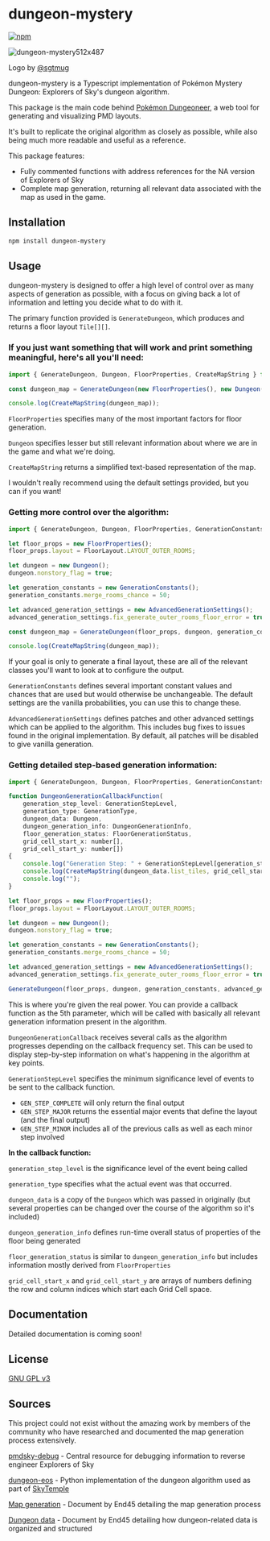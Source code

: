# dungeon-mystery

[![npm](https://img.shields.io/npm/v/dungeon-mystery)](https://www.npmjs.com/package/dungeon-mystery)

![dungeon-mystery512x487](https://github.com/EpicYoshiMaster/dungeon-mystery/assets/32598419/8aeb7f74-c97d-473b-943a-115f4c83e015)

Logo by [@sgtmug](https://twitter.com/sergeantmug)
 
dungeon-mystery is a Typescript implementation of Pokémon Mystery Dungeon: Explorers of Sky's dungeon algorithm.

This package is the main code behind [Pokémon Dungeoneer](https://github.com/EpicYoshiMaster/pokemon-dungeoneer), a web tool for generating and visualizing PMD layouts.

It's built to replicate the original algorithm as closely as possible, while also being much more readable and useful as a reference.

This package features:

- Fully commented functions with address references for the NA version of Explorers of Sky
- Complete map generation, returning all relevant data associated with the map as used in the game.

## Installation

```bash
npm install dungeon-mystery
```

## Usage

dungeon-mystery is designed to offer a high level of control over as many aspects of generation as possible, with a focus on giving back a lot of information and letting you decide what to do with it.

The primary function provided is `GenerateDungeon`, which produces and returns a floor layout `Tile[][]`.


### If you just want something that will work and print something meaningful, here's all you'll need:

```js
import { GenerateDungeon, Dungeon, FloorProperties, CreateMapString } from 'dungeon-mystery'

const dungeon_map = GenerateDungeon(new FloorProperties(), new Dungeon());

console.log(CreateMapString(dungeon_map));
```

`FloorProperties` specifies many of the most important factors for floor generation. 

`Dungeon` specifies lesser but still relevant information about where we are in the game and what we're doing.

`CreateMapString` returns a simplified text-based representation of the map.

I wouldn't really recommend using the default settings provided, but you can if you want!


### Getting more control over the algorithm:
```js
import { GenerateDungeon, Dungeon, FloorProperties, GenerationConstants, AdvancedGenerationSettings, CreateMapString, FloorLayout } from 'dungeon-mystery'

let floor_props = new FloorProperties();
floor_props.layout = FloorLayout.LAYOUT_OUTER_ROOMS;

let dungeon = new Dungeon();
dungeon.nonstory_flag = true;

let generation_constants = new GenerationConstants();
generation_constants.merge_rooms_chance = 50;

let advanced_generation_settings = new AdvancedGenerationSettings();
advanced_generation_settings.fix_generate_outer_rooms_floor_error = true;

const dungeon_map = GenerateDungeon(floor_props, dungeon, generation_constants, advanced_generation_settings);

console.log(CreateMapString(dungeon_map));
```
If your goal is only to generate a final layout, these are all of the relevant classes you'll want to look at to configure the output.

`GenerationConstants` defines several important constant values and chances that are used but would otherwise be unchangeable. The default settings are the vanilla probabilities, you can use this to change these.

`AdvancedGenerationSettings` defines patches and other advanced settings which can be applied to the algorithm. This includes bug fixes to issues found in the original implementation. By default, all patches will be disabled to give vanilla generation.

### Getting detailed step-based generation information:
```js
import { GenerateDungeon, Dungeon, FloorProperties, GenerationConstants, AdvancedGenerationSettings, CreateMapString, FloorLayout, GenerationStepLevel, GenerationType, DungeonGenerationInfo, FloorGenerationStatus, MajorGenerationType, MinorGenerationType, } from 'dungeon-mystery'

function DungeonGenerationCallbackFunction(
	generation_step_level: GenerationStepLevel,
	generation_type: GenerationType,
	dungeon_data: Dungeon, 
	dungeon_generation_info: DungeonGenerationInfo, 
	floor_generation_status: FloorGenerationStatus, 
	grid_cell_start_x: number[],
	grid_cell_start_y: number[])
{
	console.log("Generation Step: " + GenerationStepLevel[generation_step_level] + ", " + MajorGenerationType[generation_type]);
	console.log(CreateMapString(dungeon_data.list_tiles, grid_cell_start_x, grid_cell_start_y));
	console.log("");
}

let floor_props = new FloorProperties();
floor_props.layout = FloorLayout.LAYOUT_OUTER_ROOMS;

let dungeon = new Dungeon();
dungeon.nonstory_flag = true;

let generation_constants = new GenerationConstants();
generation_constants.merge_rooms_chance = 50;

let advanced_generation_settings = new AdvancedGenerationSettings();
advanced_generation_settings.fix_generate_outer_rooms_floor_error = true;

GenerateDungeon(floor_props, dungeon, generation_constants, advanced_generation_settings, DungeonGenerationCallbackFunction, GenerationStepLevel.GEN_STEP_MAJOR);
```
This is where you're given the real power. You can provide a callback function as the 5th parameter, which will be called with basically all relevant generation information present in the algorithm.

`DungeonGenerationCallback` receives several calls as the algorithm progresses depending on the callback frequency set. This can be used to display step-by-step information on what's happening in the algorithm at key points.

`GenerationStepLevel` specifies the minimum significance level of events to be sent to the callback function. 
- `GEN_STEP_COMPLETE` will only return the final output
- `GEN_STEP_MAJOR` returns the essential major events that define the layout (and the final output)
- `GEN_STEP_MINOR` includes all of the previous calls as well as each minor step involved

**In the callback function:**

`generation_step_level` is the significance level of the event being called

`generation_type` specifies what the actual event was that occurred.

`dungeon_data` is a copy of the `Dungeon` which was passed in originally (but several properties can be changed over the course of the algorithm so it's included)

`dungeon_generation_info` defines run-time overall status of properties of the floor being generated

`floor_generation_status` is similar to `dungeon_generation_info` but includes information mostly derived from `FloorProperties`

`grid_cell_start_x` and `grid_cell_start_y` are arrays of numbers defining the row and column indices which start each Grid Cell space.

## Documentation

Detailed documentation is coming soon!

## License

[GNU GPL v3](LICENSE)

## Sources

This project could not exist without the amazing work by members of the community who have researched and documented the map generation process extensively.

[pmdsky-debug](https://github.com/UsernameFodder/pmdsky-debug) - Central resource for debugging information to reverse engineer Explorers of Sky

[dungeon-eos](https://github.com/SkyTemple/dungeon-eos) - Python implementation of the dungeon algorithm used as part of [SkyTemple](https://skytemple.org/)

[Map generation](https://docs.google.com/document/d/1HuJIEOtTYCtSHK6R-sp4LC2gk1RDL_mfoFL6Qn_wdkE/edit) - Document by End45 detailing the map generation process

[Dungeon data](https://docs.google.com/document/d/1UfiFz4xAPtGd-1X2JNE0Jy2z-BLkze1PE4Fo9u-QeYo/edit) - Document by End45 detailing how dungeon-related data is organized and structured
